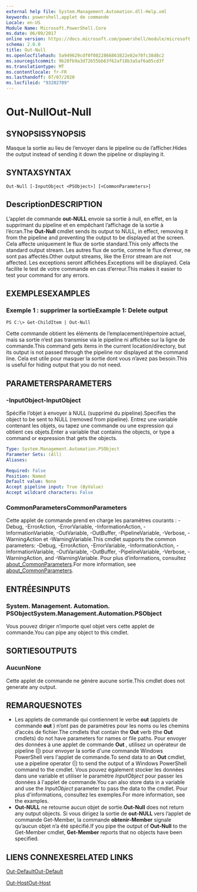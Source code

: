 ```yaml
---
external help file: System.Management.Automation.dll-Help.xml
keywords: powershell,applet de commande
Locale: en-US
Module Name: Microsoft.PowerShell.Core
ms.date: 06/09/2017
online version: https://docs.microsoft.com/powershell/module/microsoft.powershell.core/out-null?view=powershell-5.1&WT.mc_id=ps-gethelp
schema: 2.0.0
title: Out-Null
ms.openlocfilehash: 5a949629cdf0f0822866863822e82e70fc38d8c2
ms.sourcegitcommit: 9b28fb9a3d72655bb63f62af18b3a5af6a05cd3f
ms.translationtype: MT
ms.contentlocale: fr-FR
ms.lasthandoff: 07/07/2020
ms.locfileid: "93202709"
---
```

# <span data-ttu-id="2db5c-103">Out-Null</span><span class="sxs-lookup"><span data-stu-id="2db5c-103">Out-Null</span></span>

## <span data-ttu-id="2db5c-104">SYNOPSIS</span><span class="sxs-lookup"><span data-stu-id="2db5c-104">SYNOPSIS</span></span>
<span data-ttu-id="2db5c-105">Masque la sortie au lieu de l’envoyer dans le pipeline ou de l’afficher.</span><span class="sxs-lookup"><span data-stu-id="2db5c-105">Hides the output instead of sending it down the pipeline or displaying it.</span></span>

## <span data-ttu-id="2db5c-106">SYNTAX</span><span class="sxs-lookup"><span data-stu-id="2db5c-106">SYNTAX</span></span>

```
Out-Null [-InputObject <PSObject>] [<CommonParameters>]
```

## <span data-ttu-id="2db5c-107">Description</span><span class="sxs-lookup"><span data-stu-id="2db5c-107">DESCRIPTION</span></span>
<span data-ttu-id="2db5c-108">L’applet de commande **out-NULL** envoie sa sortie à null, en effet, en la supprimant du pipeline et en empêchant l’affichage de la sortie à l’écran.</span><span class="sxs-lookup"><span data-stu-id="2db5c-108">The **Out-Null** cmdlet sends its output to NULL, in effect, removing it from the pipeline and preventing the output to be displayed at the screen.</span></span> <span data-ttu-id="2db5c-109">Cela affecte uniquement le flux de sortie standard.</span><span class="sxs-lookup"><span data-stu-id="2db5c-109">This only affects the standard output stream.</span></span>
<span data-ttu-id="2db5c-110">Les autres flux de sortie, comme le flux d’erreur, ne sont pas affectés.</span><span class="sxs-lookup"><span data-stu-id="2db5c-110">Other output streams, like the Error stream are not affected.</span></span> <span data-ttu-id="2db5c-111">Les exceptions seront affichées.</span><span class="sxs-lookup"><span data-stu-id="2db5c-111">Exceptions will be displayed.</span></span> <span data-ttu-id="2db5c-112">Cela facilite le test de votre commande en cas d’erreur.</span><span class="sxs-lookup"><span data-stu-id="2db5c-112">This makes it easier to test your command for any errors.</span></span>

## <span data-ttu-id="2db5c-113">EXEMPLES</span><span class="sxs-lookup"><span data-stu-id="2db5c-113">EXAMPLES</span></span>

### <span data-ttu-id="2db5c-114">Exemple 1 : supprimer la sortie</span><span class="sxs-lookup"><span data-stu-id="2db5c-114">Example 1: Delete output</span></span>

```
PS C:\> Get-ChildItem | Out-Null
```

<span data-ttu-id="2db5c-115">Cette commande obtient les éléments de l’emplacement/répertoire actuel, mais sa sortie n’est pas transmise via le pipeline ni affichée sur la ligne de commande.</span><span class="sxs-lookup"><span data-stu-id="2db5c-115">This command gets items in the current location/directory, but its output is not passed through the pipeline nor displayed at the command line.</span></span>
<span data-ttu-id="2db5c-116">Cela est utile pour masquer la sortie dont vous n’avez pas besoin.</span><span class="sxs-lookup"><span data-stu-id="2db5c-116">This is useful for hiding output that you do not need.</span></span>

## <span data-ttu-id="2db5c-117">PARAMETERS</span><span class="sxs-lookup"><span data-stu-id="2db5c-117">PARAMETERS</span></span>

### <span data-ttu-id="2db5c-118">-InputObject</span><span class="sxs-lookup"><span data-stu-id="2db5c-118">-InputObject</span></span>
<span data-ttu-id="2db5c-119">Spécifie l’objet à envoyer à NULL (supprimé du pipeline).</span><span class="sxs-lookup"><span data-stu-id="2db5c-119">Specifies the object to be sent to NULL (removed from pipeline).</span></span>
<span data-ttu-id="2db5c-120">Entrez une variable contenant les objets, ou tapez une commande ou une expression qui obtient ces objets.</span><span class="sxs-lookup"><span data-stu-id="2db5c-120">Enter a variable that contains the objects, or type a command or expression that gets the objects.</span></span>

```yaml
Type: System.Management.Automation.PSObject
Parameter Sets: (All)
Aliases:

Required: False
Position: Named
Default value: None
Accept pipeline input: True (ByValue)
Accept wildcard characters: False
```

### <span data-ttu-id="2db5c-121">CommonParameters</span><span class="sxs-lookup"><span data-stu-id="2db5c-121">CommonParameters</span></span>
<span data-ttu-id="2db5c-122">Cette applet de commande prend en charge les paramètres courants : -Debug, -ErrorAction, -ErrorVariable, -InformationAction, -InformationVariable, -OutVariable, -OutBuffer, -PipelineVariable, -Verbose, -WarningAction et -WarningVariable.</span><span class="sxs-lookup"><span data-stu-id="2db5c-122">This cmdlet supports the common parameters: -Debug, -ErrorAction, -ErrorVariable, -InformationAction, -InformationVariable, -OutVariable, -OutBuffer, -PipelineVariable, -Verbose, -WarningAction, and -WarningVariable.</span></span> <span data-ttu-id="2db5c-123">Pour plus d’informations, consultez [about_CommonParameters](https://go.microsoft.com/fwlink/?LinkID=113216).</span><span class="sxs-lookup"><span data-stu-id="2db5c-123">For more information, see [about_CommonParameters](https://go.microsoft.com/fwlink/?LinkID=113216).</span></span>

## <span data-ttu-id="2db5c-124">ENTRÉES</span><span class="sxs-lookup"><span data-stu-id="2db5c-124">INPUTS</span></span>

### <span data-ttu-id="2db5c-125">System. Management. Automation. PSObject</span><span class="sxs-lookup"><span data-stu-id="2db5c-125">System.Management.Automation.PSObject</span></span>
<span data-ttu-id="2db5c-126">Vous pouvez diriger n’importe quel objet vers cette applet de commande.</span><span class="sxs-lookup"><span data-stu-id="2db5c-126">You can pipe any object to this cmdlet.</span></span>

## <span data-ttu-id="2db5c-127">SORTIES</span><span class="sxs-lookup"><span data-stu-id="2db5c-127">OUTPUTS</span></span>

### <span data-ttu-id="2db5c-128">Aucun</span><span class="sxs-lookup"><span data-stu-id="2db5c-128">None</span></span>
<span data-ttu-id="2db5c-129">Cette applet de commande ne génère aucune sortie.</span><span class="sxs-lookup"><span data-stu-id="2db5c-129">This cmdlet does not generate any output.</span></span>

## <span data-ttu-id="2db5c-130">REMARQUES</span><span class="sxs-lookup"><span data-stu-id="2db5c-130">NOTES</span></span>

* <span data-ttu-id="2db5c-131">Les applets de commande qui contiennent le verbe **out** (applets de commande **out** ) n’ont pas de paramètres pour les noms ou les chemins d’accès de fichier.</span><span class="sxs-lookup"><span data-stu-id="2db5c-131">The cmdlets that contain the **Out** verb (the **Out** cmdlets) do not have parameters for names or file paths.</span></span> <span data-ttu-id="2db5c-132">Pour envoyer des données à une applet de commande **Out** , utilisez un opérateur de pipeline (|) pour envoyer la sortie d'une commande Windows PowerShell vers l'applet de commande.</span><span class="sxs-lookup"><span data-stu-id="2db5c-132">To send data to an **Out** cmdlet, use a pipeline operator (|) to send the output of a Windows PowerShell command to the cmdlet.</span></span> <span data-ttu-id="2db5c-133">Vous pouvez également stocker les données dans une variable et utiliser le paramètre *InputObject* pour passer les données à l'applet de commande.</span><span class="sxs-lookup"><span data-stu-id="2db5c-133">You can also store data in a variable and use the *InputObject* parameter to pass the data to the cmdlet.</span></span> <span data-ttu-id="2db5c-134">Pour plus d'informations, consultez les exemples.</span><span class="sxs-lookup"><span data-stu-id="2db5c-134">For more information, see the examples.</span></span>
* <span data-ttu-id="2db5c-135">**Out-NULL** ne retourne aucun objet de sortie.</span><span class="sxs-lookup"><span data-stu-id="2db5c-135">**Out-Null** does not return any output objects.</span></span> <span data-ttu-id="2db5c-136">Si vous dirigez la sortie de **out-NULL** vers l’applet de commande Get-Member, la commande **obtenir-Member** signale qu’aucun objet n’a été spécifié.</span><span class="sxs-lookup"><span data-stu-id="2db5c-136">If you pipe the output of **Out-Null** to the Get-Member cmdlet, **Get-Member** reports that no objects have been specified.</span></span>

## <span data-ttu-id="2db5c-137">LIENS CONNEXES</span><span class="sxs-lookup"><span data-stu-id="2db5c-137">RELATED LINKS</span></span>

[<span data-ttu-id="2db5c-138">Out-Default</span><span class="sxs-lookup"><span data-stu-id="2db5c-138">Out-Default</span></span>](Out-Default.md)

[<span data-ttu-id="2db5c-139">Out-Host</span><span class="sxs-lookup"><span data-stu-id="2db5c-139">Out-Host</span></span>](Out-Host.md)

